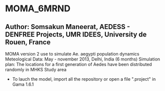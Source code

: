 # MOMA_6MRND
Author: Somsakun Maneerat, 
AEDESS - DENFREE Projects, UMR IDEES, University de Rouen, France
-----------------------------------
MOMA version 2 use to simulate Ae. aegypti population dynamics
Meteological Data: May - november 2013, Delhi, India (6 months)
Simulation plan: The locations for a first generation of Aedes have been distributed randomly in MHKS Study area

* To lauch the model, import all the repository or open a file ".project" in Gama 1.6.1

